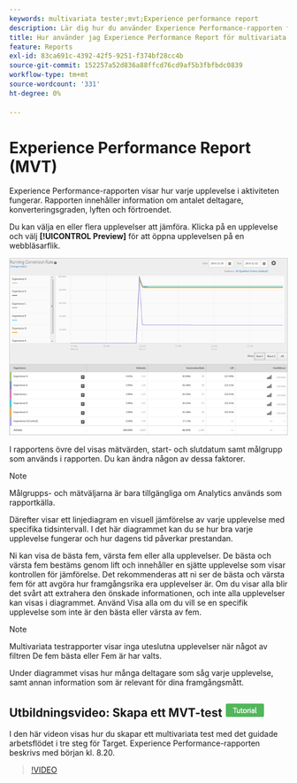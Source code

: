 ```yaml
---
keywords: multivariata tester;mvt;Experience performance report
description: Lär dig hur du använder Experience Performance-rapporten för Adobe [!DNL Target] Upplev målgruppsaktiviteter som visar hur varje upplevelse i aktiviteten fungerar.
title: Hur använder jag Experience Performance Report för multivariata tester?
feature: Reports
exl-id: 83ca691c-4392-42f5-9251-f374bf28cc4b
source-git-commit: 152257a52d836a88ffcd76cd9af5b3fbfbdc0839
workflow-type: tm+mt
source-wordcount: '331'
ht-degree: 0%

---
```


# Experience Performance Report (MVT)

Experience Performance-rapporten visar hur varje upplevelse i aktiviteten fungerar. Rapporten innehåller information om antalet deltagare, konverteringsgraden, lyften och förtroendet.

Du kan välja en eller flera upplevelser att jämföra. Klicka på en upplevelse och välj **[!UICONTROL Preview]** för att öppna upplevelsen på en webbläsarflik.

![](assets/experienceperformancetable.png)

I rapportens övre del visas mätvärden, start- och slutdatum samt målgrupp som används i rapporten. Du kan ändra någon av dessa faktorer.

>[!NOTE]
>
>Målgrupps- och mätväljarna är bara tillgängliga om Analytics används som rapportkälla.

Därefter visar ett linjediagram en visuell jämförelse av varje upplevelse med specifika tidsintervall. I det här diagrammet kan du se hur bra varje upplevelse fungerar och hur dagens tid påverkar prestandan.

Ni kan visa de bästa fem, värsta fem eller alla upplevelser. De bästa och värsta fem bestäms genom lift och innehåller en sjätte upplevelse som visar kontrollen för jämförelse. Det rekommenderas att ni ser de bästa och värsta fem för att avgöra hur framgångsrika era upplevelser är. Om du visar alla blir det svårt att extrahera den önskade informationen, och inte alla upplevelser kan visas i diagrammet. Använd Visa alla om du vill se en specifik upplevelse som inte är den bästa eller värsta av fem.

>[!NOTE]
>
>Multivariata testrapporter visar inga uteslutna upplevelser när något av filtren De fem bästa eller Fem är har valts.

Under diagrammet visas hur många deltagare som såg varje upplevelse, samt annan information som är relevant för dina framgångsmått.

## Utbildningsvideo: Skapa ett MVT-test ![Självstudiemärke](/help/main/assets/tutorial.png)

I den här videon visas hur du skapar ett multivariata test med det guidade arbetsflödet i tre steg för Target. Experience Performance-rapporten beskrivs med början kl. 8.20.

>[!VIDEO](https://video.tv.adobe.com/v/17395)
